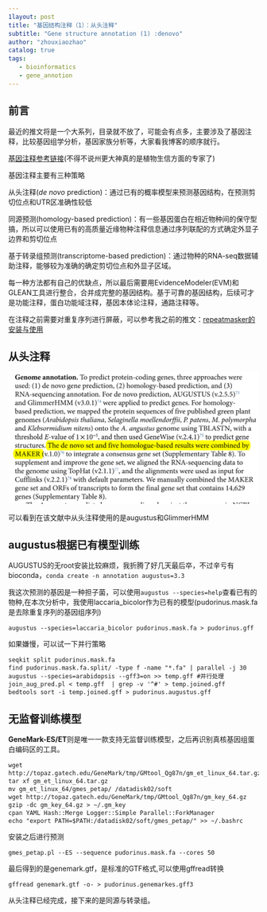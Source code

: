 ```yaml
---
1layout: post
title: "基因结构注释（1）：从头注释"
subtitle: "Gene structure annotation (1) :denovo"
author: "zhouxiaozhao"
catalog: true
tags:
   - bioinformatics
   - gene_annotion
---
```


## 前言

最近的推文将是一个大系列，目录就不放了，可能会有点多，主要涉及了基因注释，比较基因组学分析，基因家族分析等，大家看我博客的顺序就行。

[基因注释参考链接](https://www.jianshu.com/p/931e9821c45a)(不得不说州更大神真的是植物生信方面的专家了)

基因注释主要有三种策略

从头注释(*de novo* prediction)：通过已有的概率模型来预测基因结构，在预测剪切位点和UTR区准确性较低

同源预测(homology-based prediction)：有一些基因蛋白在相近物种间的保守型搞，所以可以使用已有的高质量近缘物种注释信息通过序列联配的方式确定外显子边界和剪切位点

基于转录组预测(transcriptome-based prediction)：通过物种的RNA-seq数据辅助注释，能够较为准确的确定剪切位点和外显子区域。

每一种方法都有自己的优缺点，所以最后需要用EvidenceModeler(EVM)和GLEAN工具进行整合，合并成完整的基因结构。基于可靠的基因结构，后续可才是功能注释，蛋白功能域注释，基因本体论注释，通路注释等。

在注释之前需要对重复序列进行屏蔽，可以参考我之前的推文：[repeatmasker的安装与使用](https://www.jianshu.com/p/8c20f7922f90)

## 从头注释

![image-20201208190705259](/img/posts/2020.11.21/image-20201208190705259.png)

可以看到在该文献中从头注释使用的是augustus和GlimmerHMM

## augustus根据已有模型训练

AUGUSTUS的无root安装比较麻烦，我折腾了好几天最后卒，不过辛亏有bioconda，`conda create -n annotation augustus=3.3`

我这次预测的基因是一种担子菌，可以使用`augustus --species=help`查看已有的物种,在本次分析中，我使用laccaria_bicolor作为已有的模型(pudorinus.mask.fa是去除重复序列的基因组序列)

```
augustus --species=laccaria_bicolor pudorinus.mask.fa > pudorinus.gff
```

如果嫌慢，可以试一下并行策略

```
seqkit split pudorinus.mask.fa
find pudorinus.mask.fa.split/ -type f -name "*.fa" | parallel -j 30 augustus --species=arabidopsis --gff3=on >> temp.gff #并行处理
join_aug_pred.pl < temp.gff  | grep -v '^#' > temp.joined.gff
bedtools sort -i temp.joined.gff > pudorinus.augustus.gff
```

## 无监督训练模型

**GeneMark-ES/ET**则是唯一一款支持无监督训练模型，之后再识别真核基因组蛋白编码区的工具。

```
wget http://topaz.gatech.edu/GeneMark/tmp/GMtool_Qg87n/gm_et_linux_64.tar.gz
tar xf gm_et_linux_64.tar.gz
mv gm_et_linux_64/gmes_petap/ /datadisk02/soft
wget http://topaz.gatech.edu/GeneMark/tmp/GMtool_Qg87n/gm_key_64.gz
gzip -dc gm_key_64.gz > ~/.gm_key
cpan YAML Hash::Merge Logger::Simple Parallel::ForkManager
echo "export PATH=$PATH:/datadisk02/soft/gmes_petap/" >> ~/.bashrc
```

安装之后进行预测

```
gmes_petap.pl --ES --sequence pudorinus.mask.fa --cores 50
```

最后得到的是genemark.gtf，是标准的GTF格式,可以使用gffread转换

```
gffread genemark.gtf -o- > pudorinus.genemarkes.gff3
```

从头注释已经完成，接下来的是同源与转录组。
